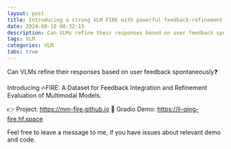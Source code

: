 ```yaml
---
layout: post
title: Introducing a strong VLM FIRE with powerful feedback-refinement capability.
date: 2024-08-10 00:32:13
description: Can VLMs refine their responses based on user feedback spontaneously❓
tags: VLM
categories: VLM
tabs: true
---
```


Can VLMs refine their responses based on user feedback spontaneously❓

Introducing 🔥FIRE: A Dataset for Feedback Integration and Refinement Evaluation of Multimodal Models.

👉 Project: https://mm-fire.github.io
🚀 Gradio Demo: https://li-qing-fire.hf.space

Feel free to leave a message to me, if you have issues about relevant demo and code.